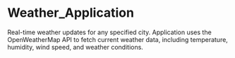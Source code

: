 # Weather_Application
Real-time weather updates for any specified city. Application uses the OpenWeatherMap API to fetch current weather data, including temperature, humidity, wind speed, and weather conditions.
